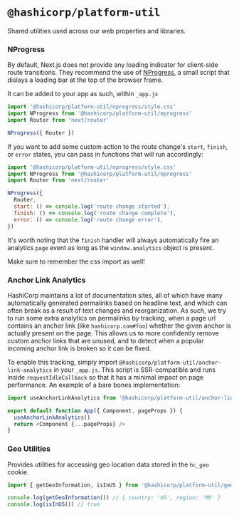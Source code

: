 # `@hashicorp/platform-util`

Shared utilities used across our web properties and libraries.

### NProgress

By default, Next.js does not provide any loading indicator for client-side route transitions. They recommend the use of [NProgress](https://ricostacruz.com/nprogress/), a small script that dislays a loading bar at the top of the browser frame.

It can be added to your app as such, within `_app.js`

```js
import '@hashicorp/platform-util/nprogress/style.css'
import NProgress from '@hashicorp/platform-util/nprogress'
import Router from 'next/router'

NProgress({ Router })
```

If you want to add some custom action to the route change's `start`, `finish`, or `error` states, you can pass in functions that will run accordingly:

```js
import '@hashicorp/platform-util/nprogress/style.css'
import NProgress from '@hashicorp/platform-util/nprogress'
import Router from 'next/router'

NProgress({
  Router,
  start: () => console.log('route change started'),
  finish: () => console.log('route change complete'),
  error: () => console.log('route change error'),
})
```

It's worth noting that the `finish` handler will always automatically fire an analytics `page` event as long as the `window.analytics` object is present.

Make sure to remember the css import as well!

### Anchor Link Analytics

HashiCorp maintains a lot of documentation sites, all of which have many automatically generated permalinks based on headline text, and which can often break as a result of text changes and reorganization. As such, we try to run some extra analytics on permalinks by tracking, when a page url contains an anchor link (like `hashicorp.com#foo`) whether the given anchor is actually present on the page. This allows us to more confidently remove custom anchor links that are unused, and to detect when a popular incoming anchor link is broken so it can be fixed.

To enable this tracking, simply import `@hashicorp/platform-util/anchor-link-analytics` in your `_app.js`. This script is SSR-compatible and runs inside `requestIdleCallback` so that it has a minimal impact on page performance. An example of a bare bones implementation:

```js
import useAnchorLinkAnalytics from '@hashicorp/platform-util/anchor-link-analytics'

export default function App({ Component, pageProps }) {
  useAnchorLinkAnalytics()
  return <Component {...pageProps} />
}
```

### Geo Utilities

Provides utilities for accessing geo location data stored in the `hc_geo` cookie.

```ts
import { getGeoInformation, isInUS } from '@hashicorp/platform-util/geo'

console.log(getGeoInformation()) // { country: 'US', region: 'MN' }
console.log(isInUS()) // true
```
